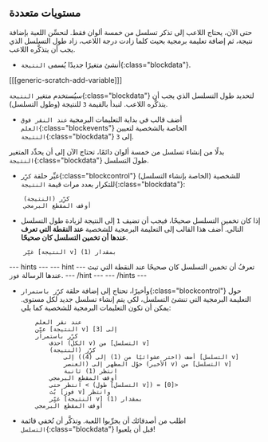 ## مستويات متعددة

حتى الآن، يحتاج اللاعب إلى تذكر تسلسل من خمسة ألوان فقط. لنحسِّن اللعبة بإضافة نتيجة، ثم إضافة تعليمة برمجية بحيث كلما زادت درجة اللاعب، زاد طول التسلسل الذي يجب أن يتذكَّره اللاعب.

+ أنشئ متغيرًا جديدًا يُسمى `النتيجة`{:class="blockdata"}.

[[[generic-scratch-add-variable]]]

سيُستخدم متغير `النتيجة`{:class="blockdata"} لتحديد طول التسلسل الذي يجب أن يتذكَّره اللاعب. لنبدأ بالقيمة `3` للنتيجة (وطول التسلسل).

+ أضف قالب في بداية التعليمات البرمجية `عند النقر فوق العلم`{:class="blockevents"} الخاصة بالشخصية لتعيين `النتيجة`{:class="blockdata"} إلى `3`.

بدلًا من إنشاء تسلسل من خمسة ألوان دائمًا، تحتاج الآن إلى أن يحدِّد المتغير `النتيجة`{:class="blockdata"} طولَ التسلسل.

+ غيِّر حلقة `كرِّر`{:class="blockcontrol"} للشخصية (الخاصة بإنشاء التسلسل) للتكرار بعدد مرات قيمة `النتيجة`{:class="blockdata"}:

```blocks
	كرِّر (النتيجة)
	أوقف المقطع البرمجي
```

+ إذا كان تخمين التسلسل صحيحًا، فيجب أن تضيف `1` إلى النتيجة لزيادة طول التسلسل التالي. أضف هذا القالب إلى التعليمة البرمجية للشخصية __عند النقطة التي تعرف عندها أن تخمين التسلسل كان صحيحًا__.

```blocks
	غيِّر [النتيجة v] بمقدار (1)
```

--- hints ---
--- hint ---
تعرفُ أن تخمين التسلسل كان صحيحًا عند النقطة التي تبث عندها الرسالة `فوز`.
--- /hint ---
--- /hints ---

+ وأخيرًا، تحتاج إلى إضافة حلقة `كرِّر باستمرار`{:class="blockcontrol"} حول التعليمة البرمجية التي تنشئ التسلسل، لكي يتم إنشاء تسلسل جديد لكل مستوى. يمكن أن تكون التعليمات البرمجية للشخصية كما يلي:

	```blocks
		عند نقر العلم
		عيِّن [النتيجة v] إلى [3]
		كرِّر باستمرار
			احذف (الكل v) من [التسلسل v]
			كرِّر (النتيجة)
				أضف (اختر عشوائيًا من (1) إلى (4)) إلى [التسلسل v]
				حوِّل المظهر إلى (العنصر (الأخير v) من [التسلسل v]
				انتظر (1) ثانية
			أوقف المقطع البرمجي
			انتظر حتى < (طول [التسلسل v]) = [0]>
			بُث [فوز v] وانتظر
			غيِّر [النتيجة v] بمقدار (1)
		أوقف المقطع البرمجي
	```

+ اطلب من أصدقائك أن يجرِّبوا اللعبة. وتذكَّر أن تُخفي قائمة `التسلسل`{:class="blockdata"} قبل أن يلعبوا!
